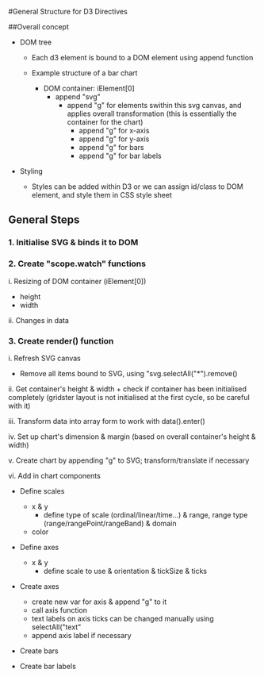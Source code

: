#General Structure for D3 Directives

##Overall concept
- DOM tree
    - Each d3 element is bound to a DOM element using append function
    
    - Example structure of a bar chart
        - DOM container: iElement[0]
            - append "svg"
                - append "g" for elements swithin this svg canvas, and applies overall transformation (this is essentially the container for the chart)
                    - append "g" for x-axis
                    - append "g" for y-axis
                    - append "g" for bars
                    - append "g" for bar labels

- Styling
    - Styles can be added within D3 or we can assign id/class to DOM element, and style them in CSS style sheet

## General Steps

### 1. Initialise SVG & binds it to DOM

### 2. Create "scope.watch" functions
i. Resizing of DOM container (iElement[0])
- height
- width

ii. Changes in data

### 3. Create render() function
i. Refresh SVG canvas
- Remove all items bound to SVG, using "svg.selectAll("*").remove()

ii. Get container's height & width + check if container has been initialised completely (gridster layout is not initialised at the first cycle, so be careful with it)

iii. Transform data into array form to work with data().enter()

iv. Set up chart's dimension & margin (based on overall container's height & width)

v. Create chart by appending "g" to SVG; transform/translate if necessary

vi. Add in chart components
- Define scales
    - x & y
        - define type of scale (ordinal/linear/time...) & range, range type (range/rangePoint/rangeBand) & domain
    - color

- Define axes
    - x & y
        - define scale to use & orientation & tickSize & ticks

- Create axes 
    - create new var for axis & append "g" to it
    - call axis function
    - text labels on axis ticks can be changed manually using selectAll("text"
    - append axis label if necessary

- Create bars

- Create bar labels

